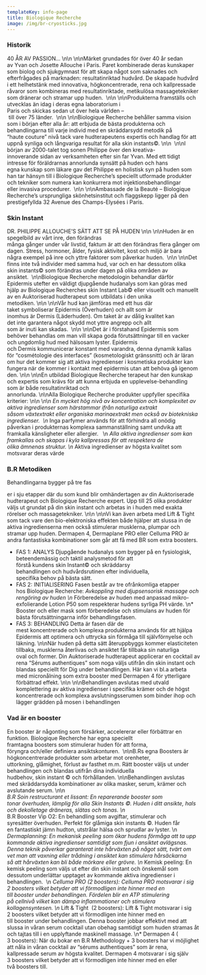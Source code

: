 ```yaml
---
templateKey: info-page
title: Biologique Recherche
image: /img/br-cryosticks.jpg
---
```

### Historik

 40 ÅR AV PASSION… \n\n \n\nMärket grundades för över 40 år sedan av Yvan och Josette Allouche i Paris. Paret kombinerade deras kunskaper som biolog och sjukgymnast för att skapa något som saknades och efterfrågades på marknaden: resultatinriktad hudvård. De skapade hudvård i ett helhetstänk med innovativa, högkoncentrerade, rena och kallpressade råvaror som kombineras med resultatinriktade, metikulösa massagetekniker som dränerar och stramar upp huden.  \n\n \n\nProdukterna framställs och utvecklas än idag i deras egna laboratorium i Paris och skickas sedan ut över hela världen – till över 75 länder.  \n\n \n\nBiologique Recherche behåller samma vision som i början efter alla år: att erbjuda de bästa produkterna och behandlingarna till varje individ med en skräddarsydd metodik på “haute couture” nivå tack vare hudterapeutens expertis och handlag för att uppnå synliga och långvariga resultat för alla skin instants©. \n\n  \n\nI början av 2000-talet tog sonen Philippe över den kreativa-innoverande sidan av verksamheten efter sin far Yvan. Med ett tidigt intresse för föräldrarnas annorlunda synsätt på huden och hans egna kunskap som läkare gav det Philippe en holistisk syn på huden som han tar hänsyn till i Biologique Recherche’s speciellt utformade produkter och tekniker som numera kan konkurrera mot injektionsbehandlingar eller invasiva procedurer.  \n\n \n\nAmbassade de la Beauté – Biologique Recherche’s ursprungliga skönhetsinstitut och flaggskepp ligger på den prestigefyllda 32 Avenue des Champs-Elysées i Paris.

### Skin Instant

 DR. PHILIPPE ALLOUCHE’S SÄTT ATT SE PÅ HUDEN \n\n \n\nHuden är en spegelbild av vårt inre, den förändras många gånger under vår livstid, faktum är att den förändras flera gånger om dagen. Stress, hormoner, ålder, fysisk aktivitet, kost och miljö är bara några exempel på inre och yttre faktorer som påverkar huden.  \n\n \n\nDet finns inte två individer med samma hud, var och en har dessutom olika skin instants© som förändras under dagen på olika områden av ansiktet.  \n\nBiologique Recherche metodologin behandlar därför Epidermis utefter en väldigt djupgående hudanalys som kan göras med hjälp av Biologique Recherches skin Instant Lab© eller visuellt och manuellt av en Auktoriserad hudterapeut som utbildats i den unika metodiken. \n\n \n\nVår hud kan jämföras med ett hus där taket symboliserar Epidermis (Överhuden) och allt som är inomhus är Dermis (Läderhuden). Om taket är av dålig kvalitet kan det inte garantera något skydd mot yttre angrepp och allt som är inuti kan skadas.  \n\n \n\nDet är i förstahand Epidermis som behöver behandlas om man vill skapa goda förutsättningar till en vacker och ungdomlig hud med hälsosam lyster. Epidermis och Dermis kommunicerar konstant med varandra, denna dynamik kallas för “cosmétologie des interfaces” (kosmetologiskt gränssnitt) och är läran om hur det kommer sig att aktiva ingredienser i kosmetiska produkter kan fungera när de kommer i kontakt med epidermis utan att behöva gå igenom den. \n\n \n\nEn utbildad Biologique Recherche terapeut har den kunskap och expertis som krävs för att kunna erbjuda en upplevelse-behandling som är både resultatinriktad och annorlunda. \n\nAlla Biologique Recherche produkter uppfyller specifika kriterier: \n\n \n\n *En mycket hög nivå av koncentration och komplexitet av aktiva ingredienser som härstammar ifrån naturliga extrakt såsom växtextrakt eller organiska marinaextrakt men också av biotekniska ingredienser.  \n* Inga parfymer används för att förhindra all onödig påverkan i produkternas komplexa sammanställning samt undvika att framkalla känsligheter eller allergier.   \n *Alla aktiva ingredienser som kan framkallas och skapas i kyla kallpressas för att respektera de olika ämnenas struktur. \n* Aktiva ingredienser av högsta kvalitet som motsvarar deras värde

### B.R Metodiken

Behandlingarna bygger på tre fas

er i sju etapper där du som kund blir omhändertagen av din Auktoriserade hudterapeut och Biologique Recherche expert. Upp till 25 olika produkter väljs ut grundat på din skin instant och arbetas in i huden med exakta rörelser och massagetekniker. \n\n \n\nVi kan även arbeta med Lift & Tight som tack vare den bio-elektroniska effekten både hjälper att slussa in de aktiva ingredienserna men också stimulerar musklerna, plumpar och stramar upp huden. Dermapen 4, Dermaplane PRO eller Celluma PRO är andra fantastiska kombinationer som går att få med BR som extra boosters. 

* FAS 1: ANALYS Djupgående hudanalys som bygger på en fysiologisk, beteendemässig och taktil analysmetod för att förstå kundens skin Instant© och skräddarsy behandlingen och hudvårdsrutinen efter individuella, specifika behov på bästa sätt. 
* FAS 2: INITIALISERING Fasen består av tre ofrånkomliga etapper hos Biologique Recherche: *Avkoppling med djupsensorisk massage och rengöring av huden \n* Förberedelse av huden med anpassad mikro-exfolierande Lotion P50 som respekterar hudens syrliga PH värde. \n* Booster och eller mask som förberedelse och stimulans av huden för bästa förutsättningarna inför behandlingsfasen. 
* FAS 3: BEHANDLING Detta är fasen där de mest koncentrerade och komplexa produkterna används för att hjälpa Epidermis att optimera och uttrycka sin förmåga till självförnyelse och läkning. \n\nNär huden på detta sätt återuppbyggs kommer elasticiteten tillbaka, musklerna återlivas och ansiktet får tillbaka sin naturliga oval och former. Din Auktoriserade hudterapeut applicerar en cocktail av rena “Sérums authentiques” som noga väljs utifrån din skin instant och blandas speciellt för Dig under behandlingen. Här kan vi bl.a arbeta med micronålning som extra booster med Dermapen 4 för ytterligare förbättrad effekt. \n\n \n\nBehandlingen avslutas med utvald komplettering av aktiva ingredienser i specifika krämer och de högst koncentrerade och komplexa avslutningsserumen som binder ihop och lägger grädden på mosen i behandlingen

### Vad är en booster

 En booster är någonting som försärker, accelererar eller förbättrar en funktion. Biologique Recherche har egna speciellt framtagna boosters som stimulerar huden för att forma, föryngra och/eller definiera ansiktskonturen.  \n\nB.Rs egna Boosters är högkoncentrerade produkter som arbetar mot orenheter, uttorkning, glåmighet, förlust av fasthet m.m. Rätt booster väljs ut under behandlingen och blandas utifrån dina individuella hudbehov, skin instant © och förhållanden. \n\nBehandlingen avslutas med skräddarsydda kombinationer av olika masker, serum, krämer och avslutande serum. \n\n *B.R Soin restructurant et lissant: En reparerande booster som tonar överhuden, lämplig för alla Skin Instants ©. Huden i ditt ansikte, hals och dekolletage dräneras, slätas och tonas. \n* B.R Booster Vip O2: En behandling som avgiftar, stimulerar och syresätter överhuden. Perfekt för glåmiga skin instants ©. Huden får en fantastiskt jämn hudton, utstrålar hälsa och sprudlar av lyster. \n *Dermaplanning: En mekanisk peeling som ökar hudens förmåga att ta upp kommande aktiva ingredienser samtidigt som fjun i ansiktet avlägsnas. Denna teknik påverkar garanterat inte hårväxten på något sätt, tvärt om vet man att vaxning eller trådning i ansiktet kan stimulera hårsäckarna så att hårväxten kan bli både mörkare eller grövre. \n* Kemisk peeling: En kemisk peeling som väljs ut efter din skin instant och önskemål som dessutom underlättar upptaget av kommande aktiva ingredienser i behandlingen.  \n *Celluma PRO (2 boosters): Celluma PRO motsvarar i sig 2 boosters vilket betyder att vi förmodligen inte hinner med en till booster under behandlingen. Fördelen blir en ATP stimulering på cellnivå vilket kan dämpa inflammationer och stimulera kollagensyntesen. \n* Lift & Tight  (2 boosters): Lift & Tight motsvarar i sig 2 boosters vilket betyder att vi förmodligen inte hinner med en till booster under behandlingen. Denna booster jobbar effektivt med att slussa in våran serum cocktail utan obehag samtidigt som huden stramas åt och tajtas till i en upplyftande maskinell massage. \n* Dermapen 4 ( 3 boosters): När du bokar en B.R Methodology + 3 boosters har vi möjlighet att nåla in våran cocktail av “sérums authentiques” som är rena, kallpressade serum av högsta kvalitet. Dermapen 4 motsvarar i sig själv 3 boosters vilket betyder att vi förmodligen inte hinner med en eller två boosters till.